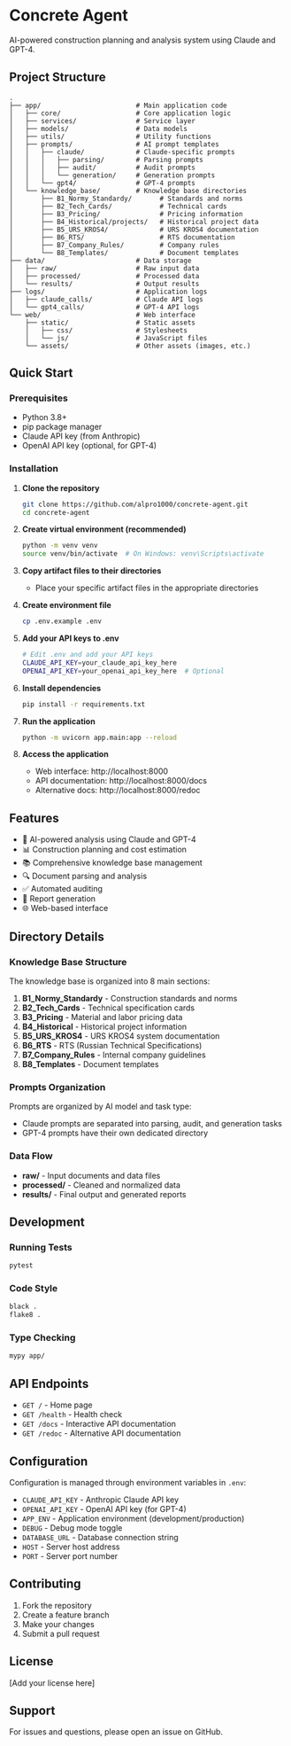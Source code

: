 # Concrete Agent

AI-powered construction planning and analysis system using Claude and GPT-4.

## Project Structure

```
.
├── app/                        # Main application code
│   ├── core/                   # Core application logic
│   ├── services/               # Service layer
│   ├── models/                 # Data models
│   ├── utils/                  # Utility functions
│   ├── prompts/                # AI prompt templates
│   │   ├── claude/             # Claude-specific prompts
│   │   │   ├── parsing/        # Parsing prompts
│   │   │   ├── audit/          # Audit prompts
│   │   │   └── generation/     # Generation prompts
│   │   └── gpt4/               # GPT-4 prompts
│   └── knowledge_base/         # Knowledge base directories
│       ├── B1_Normy_Standardy/       # Standards and norms
│       ├── B2_Tech_Cards/            # Technical cards
│       ├── B3_Pricing/               # Pricing information
│       ├── B4_Historical/projects/   # Historical project data
│       ├── B5_URS_KROS4/             # URS KROS4 documentation
│       ├── B6_RTS/                   # RTS documentation
│       ├── B7_Company_Rules/         # Company rules
│       └── B8_Templates/             # Document templates
├── data/                       # Data storage
│   ├── raw/                    # Raw input data
│   ├── processed/              # Processed data
│   └── results/                # Output results
├── logs/                       # Application logs
│   ├── claude_calls/           # Claude API logs
│   └── gpt4_calls/             # GPT-4 API logs
└── web/                        # Web interface
    ├── static/                 # Static assets
    │   ├── css/                # Stylesheets
    │   └── js/                 # JavaScript files
    └── assets/                 # Other assets (images, etc.)
```

## Quick Start

### Prerequisites

- Python 3.8+
- pip package manager
- Claude API key (from Anthropic)
- OpenAI API key (optional, for GPT-4)

### Installation

1. **Clone the repository**
   ```bash
   git clone https://github.com/alpro1000/concrete-agent.git
   cd concrete-agent
   ```

2. **Create virtual environment (recommended)**
   ```bash
   python -m venv venv
   source venv/bin/activate  # On Windows: venv\Scripts\activate
   ```

3. **Copy artifact files to their directories**
   - Place your specific artifact files in the appropriate directories

4. **Create environment file**
   ```bash
   cp .env.example .env
   ```

5. **Add your API keys to .env**
   ```bash
   # Edit .env and add your API keys
   CLAUDE_API_KEY=your_claude_api_key_here
   OPENAI_API_KEY=your_openai_api_key_here  # Optional
   ```

6. **Install dependencies**
   ```bash
   pip install -r requirements.txt
   ```

7. **Run the application**
   ```bash
   python -m uvicorn app.main:app --reload
   ```

8. **Access the application**
   - Web interface: http://localhost:8000
   - API documentation: http://localhost:8000/docs
   - Alternative docs: http://localhost:8000/redoc

## Features

- 🤖 AI-powered analysis using Claude and GPT-4
- 📊 Construction planning and cost estimation
- 📚 Comprehensive knowledge base management
- 🔍 Document parsing and analysis
- ✅ Automated auditing
- 📝 Report generation
- 🌐 Web-based interface

## Directory Details

### Knowledge Base Structure

The knowledge base is organized into 8 main sections:

1. **B1_Normy_Standardy** - Construction standards and norms
2. **B2_Tech_Cards** - Technical specification cards
3. **B3_Pricing** - Material and labor pricing data
4. **B4_Historical** - Historical project information
5. **B5_URS_KROS4** - URS KROS4 system documentation
6. **B6_RTS** - RTS (Russian Technical Specifications)
7. **B7_Company_Rules** - Internal company guidelines
8. **B8_Templates** - Document templates

### Prompts Organization

Prompts are organized by AI model and task type:
- Claude prompts are separated into parsing, audit, and generation tasks
- GPT-4 prompts have their own dedicated directory

### Data Flow

- **raw/** - Input documents and data files
- **processed/** - Cleaned and normalized data
- **results/** - Final output and generated reports

## Development

### Running Tests
```bash
pytest
```

### Code Style
```bash
black .
flake8 .
```

### Type Checking
```bash
mypy app/
```

## API Endpoints

- `GET /` - Home page
- `GET /health` - Health check
- `GET /docs` - Interactive API documentation
- `GET /redoc` - Alternative API documentation

## Configuration

Configuration is managed through environment variables in `.env`:

- `CLAUDE_API_KEY` - Anthropic Claude API key
- `OPENAI_API_KEY` - OpenAI API key (for GPT-4)
- `APP_ENV` - Application environment (development/production)
- `DEBUG` - Debug mode toggle
- `DATABASE_URL` - Database connection string
- `HOST` - Server host address
- `PORT` - Server port number

## Contributing

1. Fork the repository
2. Create a feature branch
3. Make your changes
4. Submit a pull request

## License

[Add your license here]

## Support

For issues and questions, please open an issue on GitHub.
